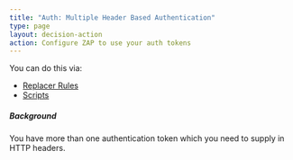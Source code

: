 ```yaml
---
title: "Auth: Multiple Header Based Authentication"
type: page
layout: decision-action
action: Configure ZAP to use your auth tokens
---
```


You can do this via:
* [Replacer Rules](/docs/getting-further/authentication/handling-auth-yourself/#replacer-rules)
* [Scripts](/docs/getting-further/authentication/handling-auth-yourself/#scripts)

##### Background

You have more than one authentication token which you need to supply in HTTP headers.
